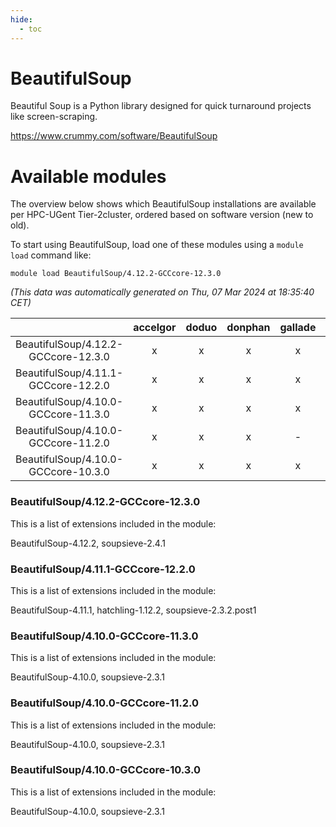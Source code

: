 ```yaml
---
hide:
  - toc
---
```


BeautifulSoup
=============


Beautiful Soup is a Python library designed for quick turnaround projects like screen-scraping.

https://www.crummy.com/software/BeautifulSoup
# Available modules


The overview below shows which BeautifulSoup installations are available per HPC-UGent Tier-2cluster, ordered based on software version (new to old).

To start using BeautifulSoup, load one of these modules using a `module load` command like:

```shell
module load BeautifulSoup/4.12.2-GCCcore-12.3.0
```

*(This data was automatically generated on Thu, 07 Mar 2024 at 18:35:40 CET)*  

| |accelgor|doduo|donphan|gallade|joltik|skitty|
| :---: | :---: | :---: | :---: | :---: | :---: | :---: |
|BeautifulSoup/4.12.2-GCCcore-12.3.0|x|x|x|x|x|x|
|BeautifulSoup/4.11.1-GCCcore-12.2.0|x|x|x|x|x|x|
|BeautifulSoup/4.10.0-GCCcore-11.3.0|x|x|x|x|x|x|
|BeautifulSoup/4.10.0-GCCcore-11.2.0|x|x|x|-|x|x|
|BeautifulSoup/4.10.0-GCCcore-10.3.0|x|x|x|x|x|x|


### BeautifulSoup/4.12.2-GCCcore-12.3.0

This is a list of extensions included in the module:

BeautifulSoup-4.12.2, soupsieve-2.4.1

### BeautifulSoup/4.11.1-GCCcore-12.2.0

This is a list of extensions included in the module:

BeautifulSoup-4.11.1, hatchling-1.12.2, soupsieve-2.3.2.post1

### BeautifulSoup/4.10.0-GCCcore-11.3.0

This is a list of extensions included in the module:

BeautifulSoup-4.10.0, soupsieve-2.3.1

### BeautifulSoup/4.10.0-GCCcore-11.2.0

This is a list of extensions included in the module:

BeautifulSoup-4.10.0, soupsieve-2.3.1

### BeautifulSoup/4.10.0-GCCcore-10.3.0

This is a list of extensions included in the module:

BeautifulSoup-4.10.0, soupsieve-2.3.1